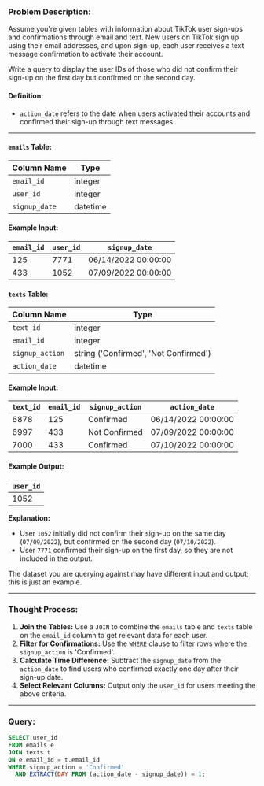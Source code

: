 ### Problem Description:
Assume you're given tables with information about TikTok user sign-ups and confirmations through email and text. New users on TikTok sign up using their email addresses, and upon sign-up, each user receives a text message confirmation to activate their account.

Write a query to display the user IDs of those who did not confirm their sign-up on the first day but confirmed on the second day.

#### Definition:
- `action_date` refers to the date when users activated their accounts and confirmed their sign-up through text messages.

---

#### `emails` Table:
| Column Name   | Type       |
|---------------|------------|
| `email_id`    | integer    |
| `user_id`     | integer    |
| `signup_date` | datetime   |

#### Example Input:
| `email_id` | `user_id` | `signup_date`        |
|------------|-----------|----------------------|
| 125        | 7771      | 06/14/2022 00:00:00 |
| 433        | 1052      | 07/09/2022 00:00:00 |

#### `texts` Table:
| Column Name    | Type       |
|----------------|------------|
| `text_id`      | integer    |
| `email_id`     | integer    |
| `signup_action`| string ('Confirmed', 'Not Confirmed') |
| `action_date`  | datetime   |

#### Example Input:
| `text_id` | `email_id` | `signup_action` | `action_date`        |
|-----------|------------|-----------------|----------------------|
| 6878      | 125        | Confirmed       | 06/14/2022 00:00:00 |
| 6997      | 433        | Not Confirmed   | 07/09/2022 00:00:00 |
| 7000      | 433        | Confirmed       | 07/10/2022 00:00:00 |

#### Example Output:
| `user_id` |
|-----------|
| 1052      |

**Explanation:**
- User `1052` initially did not confirm their sign-up on the same day (`07/09/2022`), but confirmed on the second day (`07/10/2022`).
- User `7771` confirmed their sign-up on the first day, so they are not included in the output.

The dataset you are querying against may have different input and output; this is just an example.

---

### Thought Process:
1. **Join the Tables:** Use a `JOIN` to combine the `emails` table and `texts` table on the `email_id` column to get relevant data for each user.
2. **Filter for Confirmations:** Use the `WHERE` clause to filter rows where the `signup_action` is 'Confirmed'.
3. **Calculate Time Difference:** Subtract the `signup_date` from the `action_date` to find users who confirmed exactly one day after their sign-up date.
4. **Select Relevant Columns:** Output only the `user_id` for users meeting the above criteria.

---

### Query:
```sql
SELECT user_id 
FROM emails e 
JOIN texts t 
ON e.email_id = t.email_id
WHERE signup_action = 'Confirmed'
  AND EXTRACT(DAY FROM (action_date - signup_date)) = 1;
